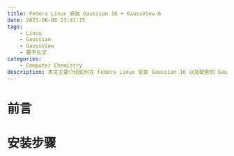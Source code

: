 ```yaml
---
title: Fedora Linux 安装 Gaussian 16 + GaussView 6
date: 2023-06-08 23:41:15
tags:
    - Linux
    - Gaussian
    - GaussView
    - 量子化学
categories: 
	- Computer Chemistry
description: 本文主要介绍如何在 Fedora Linux 安装 Gaussian 16 以及配套的 GaussView 6。
---
```


# 前言



# 安装步骤
